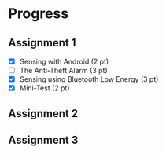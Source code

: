 # Progress
## Assignment 1
- [x] Sensing with Android (2 pt)
- [ ] The Anti-Theft Alarm (3 pt)
- [x] Sensing using Bluetooth Low Energy (3 pt)
- [x] Mini-Test (2 pt)

## Assignment 2

## Assignment 3
